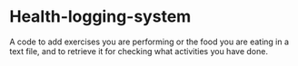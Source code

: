 # Health-logging-system
A code to add exercises you are performing or the food you are eating in a text file, and to retrieve it for checking what activities you have done.
